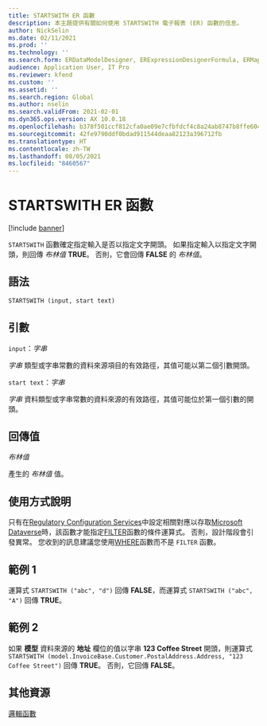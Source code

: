 ```yaml
---
title: STARTSWITH ER 函數
description: 本主題提供有關如何使用 STARTSWITH 電子報表 (ER) 函數的信息。
author: NickSelin
ms.date: 02/11/2021
ms.prod: ''
ms.technology: ''
ms.search.form: ERDataModelDesigner, ERExpressionDesignerFormula, ERMappedFormatDesigner, ERModelMappingDesigner
audience: Application User, IT Pro
ms.reviewer: kfend
ms.custom: ''
ms.assetid: ''
ms.search.region: Global
ms.author: nselin
ms.search.validFrom: 2021-02-01
ms.dyn365.ops.version: AX 10.0.18
ms.openlocfilehash: b378f501ccf812cfa0ae09e7cfbfdcf4c8a24ab8747b8ffe6044769df14a3057
ms.sourcegitcommit: 42fe9790ddf0bdad911544deaa82123a396712fb
ms.translationtype: HT
ms.contentlocale: zh-TW
ms.lasthandoff: 08/05/2021
ms.locfileid: "8460567"
---
```

# <a name="startswith-er-function"></a>STARTSWITH ER 函數

[!include [banner](../includes/banner.md)]

`STARTSWITH` 函數確定指定輸入是否以指定文字開頭。 如果指定輸入以指定文字開頭，則回傳 *布林值* **TRUE**。 否則，它會回傳 **FALSE** 的 *布林值*。

## <a name="syntax"></a>語法

```vb
STARTSWITH (input, start text)
```

## <a name="arguments"></a>引數

`input`：*字串*

*字串* 類型或字串常數的資料來源項目的有效路徑，其值可能以第二個引數開頭。

`start text`：*字串*

*字串* 資料類型或字串常數的資料來源的有效路徑，其值可能位於第一個引數的開頭。

## <a name="return-values"></a>回傳值

*布林值*

產生的 *布林值* 值。

## <a name="usage-notes"></a>使用方式說明

只有在[Regulatory Configuration Services](../../../finance/localizations/rcs-globalization-feature.md)中設定相關對應以存取[Microsoft Dataverse](/power-platform/admin/data-integrator)時，該函數才能指定[FILTER](er-functions-list-filter.md)函數的條件運算式。 否則，設計階段會引發異常。 您收到的訊息建議您使用[WHERE](er-functions-list-where.md)函數而不是 `FILTER` 函數。

## <a name="example-1"></a>範例 1

運算式 `STARTSWITH ("abc", "d")` 回傳 **FALSE**，而運算式 `STARTSWITH ("abc", "A")` 回傳 **TRUE**。

## <a name="example-2"></a>範例 2

如果 **模型** 資料來源的 **地址** 欄位的值以字串 **123 Coffee Street** 開頭，則運算式 `STARTSWITH (model.InvoiceBase.Customer.PostalAddress.Address, "123 Coffee Street")` 回傳 **TRUE**。 否則，它回傳 **FALSE**。

## <a name="additional-resources"></a>其他資源

[邏輯函數](er-functions-category-logical.md)
